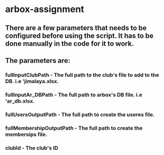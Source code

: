 # arbox-assignment
## There are a few parameters that needs to be configured before using the script. It has to be done manually in the code for it to work.
## The parameters are:
### fullInputClubPath - The full path to the club's file to add to the DB. i.e 'jimalaya.xlsx.
### fullInputAr_DBPath - The full path to arbox's DB file. i.e 'ar_db.xlsx.
### fullUsersOutputPath - The full path to create the useres file.
### fullMembershipOutputPath - The full path to create the membersips file.
### clubId - The club's ID
